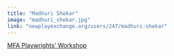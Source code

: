 ```yaml
---
title: "Madhuri Shekar"
image: "madhuri_shekar.jpg"
link: "newplayexchange.org/users/247/madhuri-shekar"
---
```


[MFA Playwrights’ Workshop](/programs/mfa-playwrights-workshop)